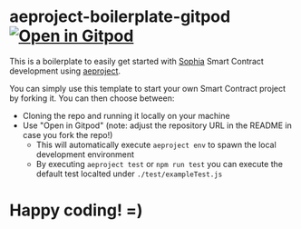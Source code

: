 # aeproject-boilerplate-gitpod [![Open in Gitpod](https://gitpod.io/button/open-in-gitpod.svg)](https://gitpod.io/#https://github.com/marc0olo/aeproject-boilerplate-gitpod)

This is a boilerplate to easily get started with [Sophia](https://docs.aeternity.com/aesophia) Smart Contract development using [aeproject](https://docs.aeternity.com/aeproject).

You can simply use this template to start your own Smart Contract project by forking it. You can then choose between:
- Cloning the repo and running it locally on your machine
- Use "Open in Gitpod" (note: adjust the repository URL in the README in case you fork the repo!)
    - This will automatically execute `aeproject env` to spawn the local development environment
    - By executing `aeproject test` or `npm run test` you can execute the default test localted under `./test/exampleTest.js`

# Happy coding! =)